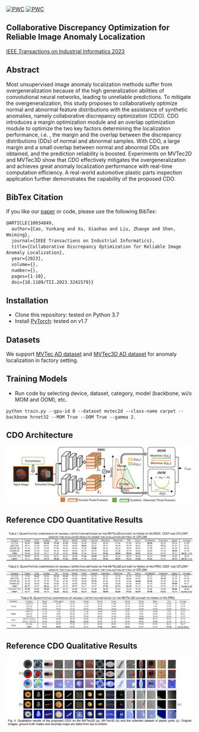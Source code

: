 [![PWC](https://img.shields.io/endpoint.svg?url=https://paperswithcode.com/badge/collaborative-discrepancy-optimization-for-1/anomaly-detection-on-mvtec-ad)](https://paperswithcode.com/sota/anomaly-detection-on-mvtec-ad?p=collaborative-discrepancy-optimization-for-1)
[![PWC](https://img.shields.io/endpoint.svg?url=https://paperswithcode.com/badge/collaborative-discrepancy-optimization-for-1/anomaly-detection-on-mvtec-3d-ad-1)](https://paperswithcode.com/sota/anomaly-detection-on-mvtec-3d-ad-1?p=collaborative-discrepancy-optimization-for-1)

## Collaborative Discrepancy Optimization for Reliable Image Anomaly Localization
[IEEE Transactions on Industrial Informatics 2023](https://ieeexplore.ieee.org/document/10034849)

## Abstract
Most unsupervised image anomaly localization methods suffer from overgeneralization because of the high generalization abilities of convolutional neural networks, leading to unreliable predictions. To mitigate the overgeneralization, this study proposes to collaboratively optimize normal and abnormal feature distributions with the assistance of synthetic anomalies, namely collaborative discrepancy optimization (CDO). CDO introduces a margin optimization module and an overlap optimization module to optimize the two key factors determining the localization performance, i.e. , the margin and the overlap between the discrepancy distributions (DDs) of normal and abnormal samples. With CDO, a large margin and a small overlap between normal and abnormal DDs are obtained, and the prediction reliability is boosted. Experiments on MVTec2D and MVTec3D show that CDO effectively mitigates the overgeneralization and achieves great anomaly localization performance with real-time computation efficiency. A real-world automotive plastic parts inspection application further demonstrates the capability of the proposed CDO.
## BibTex Citation
If you like our [paper](https://ieeexplore.ieee.org/document/10034849) or code, please use the following BibTex:
```
@ARTICLE{10034849,
  author={Cao, Yunkang and Xu, Xiaohao and Liu, Zhaoge and Shen, Weiming},
  journal={IEEE Transactions on Industrial Informatics}, 
  title={Collaborative Discrepancy Optimization for Reliable Image Anomaly Localization}, 
  year={2023},
  volume={},
  number={},
  pages={1-10},
  doi={10.1109/TII.2023.3241579}}

```

## Installation
- Clone this repository: tested on Python 3.7
- Install [PyTorch](http://pytorch.org/): tested on v1.7


## Datasets
We support [MVTec AD dataset](https://www.mvtec.com/de/unternehmen/forschung/datasets/mvtec-ad/) 
and [MVTec3D AD dataset](https://www.mvtec.com/company/research/datasets/mvtec-3d-ad) 
for anomaly localization in factory setting.

## Training Models
- Run code by selecting device, dataset, category, model (backbone, wi/o MOM and OOM), etc.
```
python train.py --gpu-id 0 --dataset mvtec2d --class-name carpet --backbone hrnet32 --MOM True --OOM True --gamma 2.
```


## CDO Architecture
![CDO](./pngs/framework.png)

## Reference CDO Quantitative Results 
![CDO](./pngs/quantitative_results.png)

## Reference CDO Qualitative Results 
![CDO](./pngs/qualitative_results.png)